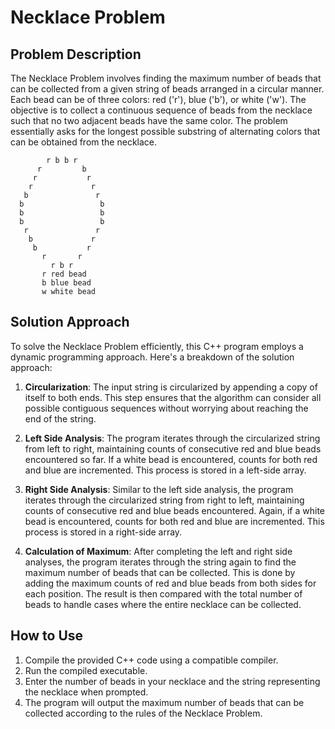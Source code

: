 # Necklace Problem

## Problem Description
The Necklace Problem involves finding the maximum number of beads that can be collected from a given string of beads arranged in a circular manner. Each bead can be of three colors: red ('r'), blue ('b'), or white ('w'). The objective is to collect a continuous sequence of beads from the necklace such that no two adjacent beads have the same color. The problem essentially asks for the longest possible substring of alternating colors that can be obtained from the necklace.
```                         
        r b b r                    
      r         b               
     r           r                  
    r             r                
   b               r            
  b                 b         
  b                 b       
  b                 b       
   r               r                 
    b             r               
     b           r             
       r       r              
         r b r                           
       r red bead
       b blue bead
       w white bead
```
## Solution Approach
To solve the Necklace Problem efficiently, this C++ program employs a dynamic programming approach. Here's a breakdown of the solution approach:

1. **Circularization**: The input string is circularized by appending a copy of itself to both ends. This step ensures that the algorithm can consider all possible contiguous sequences without worrying about reaching the end of the string.

2. **Left Side Analysis**: The program iterates through the circularized string from left to right, maintaining counts of consecutive red and blue beads encountered so far. If a white bead is encountered, counts for both red and blue are incremented. This process is stored in a left-side array.

3. **Right Side Analysis**: Similar to the left side analysis, the program iterates through the circularized string from right to left, maintaining counts of consecutive red and blue beads encountered. Again, if a white bead is encountered, counts for both red and blue are incremented. This process is stored in a right-side array.

4. **Calculation of Maximum**: After completing the left and right side analyses, the program iterates through the string again to find the maximum number of beads that can be collected. This is done by adding the maximum counts of red and blue beads from both sides for each position. The result is then compared with the total number of beads to handle cases where the entire necklace can be collected.

## How to Use
1. Compile the provided C++ code using a compatible compiler.
2. Run the compiled executable.
3. Enter the number of beads in your necklace and the string representing the necklace when prompted.
4. The program will output the maximum number of beads that can be collected according to the rules of the Necklace Problem.

